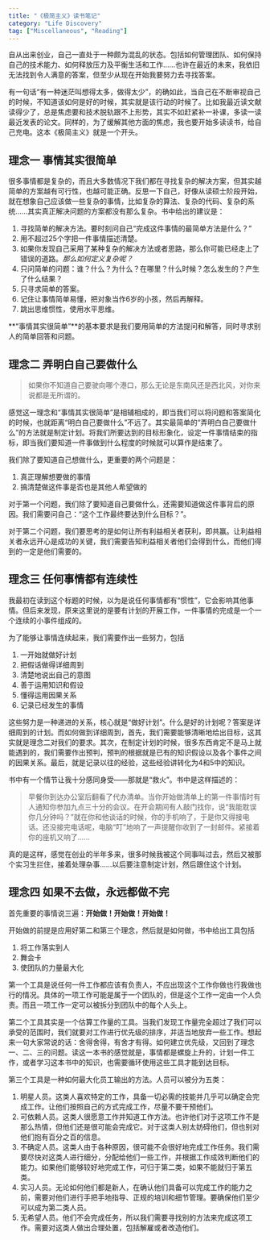 ```yaml
---
title: "《极简主义》读书笔记"
category: "Life Discovery"
tag: ["Miscellaneous", "Reading"]
---
```


自从出来创业，自己一直处于一种颇为混乱的状态。包括如何管理团队、如何保持自己的技术能力、如何释放压力及平衡生活和工作……也许在最近的未来，我依旧无法找到令人满意的答案，但至少从现在开始我要努力去寻找答案。

有一句话“有一种迷茫叫想得太多，做得太少”，的确如此，当自己在不断审视自己的时候，不知道该如何是好的时候，其实就是该行动的时候了。比如我最近读文献读得少了，总是焦虑要和技术脱轨跟不上形势，其实不如赶紧补一补课，多读一读最近发表的论文。同样的，为了缓解其他方面的焦虑，我也要开始多读读书，给自己充电。这本《极简主义》就是一个开头。

## 理念一 事情其实很简单 ##

很多事情都是复杂的，而且大多数情况下我们都在寻找复杂的解决方案，但其实越简单的方案越有可行性，也越可能正确。反思一下自己，好像从读硕士阶段开始，就在想象自己应该做一些复杂的事情，比如复杂的算法、复杂的代码、复杂的系统……其实真正解决问题的方案都没有那么复杂。书中给出的建议是：

1. 寻找简单的解决方法。要时刻问自己“完成这件事情的最简单方法是什么？”
2. 用不超过25个字把一件事情描述清楚。
3. 如果你发现自己采用了某种复杂的解决方法或者思路，那么你可能已经走上了错误的道路。*那么如何定义复杂呢？*
4. 只问简单的问题：谁？什么？为什么？在哪里？什么时候？怎么发生的？产生了什么结果？
5. 只寻求简单的答案。
6. 记住让事情简单易懂，把对象当作6岁的小孩，然后再解释。
7. 跳出思维惯性，使用水平思维。

**“事情其实很简单”**的基本要求是我们要用简单的方法提问和解答，同时寻求别人的简单回答和问题。

## 理念二 弄明白自己要做什么 ##

> 如果你不知道自己要驶向哪个港口，那么无论是东南风还是西北风，对你来说都是无所谓的。

感觉这一理念和“事情其实很简单”是相辅相成的，即当我们可以将问题和答案简化的时候，也就距离“明白自己要做什么”不远了。其实最简单的“弄明白自己要做什么”的方法就是制定计划。将我们所要达到的目标形象化，设定一件事情结束的指标，即当我们要知道一件事做到什么程度的时候就可以算作是结束了。

我们除了要知道自己想做什么，更重要的两个问题是：

1. 真正理解想要做的事情
2. 搞清楚做这件事是否也是其他人希望做的

对于第一个问题，我们除了要知道自己要做什么，还需要知道做这件事背后的原因。我们需要问自己：“这个工作最终要达到什么目标？”。

对于第二个问题，我们要思考的是如何让所有利益相关者获利，即共赢。让利益相关者永远开心是成功的关键，我们需要告知利益相关者他们会得到什么，而他们得到的一定是他们需要的。

## 理念三 任何事情都有连续性 ##

我最初在读到这个标题的时候，以为是说任何事情都有“惯性”，它会影响其他事情。但后来发现，原来这里说的是要有计划的开展工作，一件事情的完成是一个一个连续的小事件组成的。

为了能够让事情连续起来，我们需要作出一些努力，包括

1. 一开始就做好计划
2. 把假话做得详细周到
3. 清楚地说出自己的意图
4. 善于运用知识和假设
5. 懂得运用因果关系
6. 记录已经发生的事情

这些努力是一种递进的关系，核心就是“做好计划”。什么是好的计划呢？答案是详细周到的计划。而如何做到详细周到，首先，我们需要能够清晰地给出目标，这其实就是理念二对我们的要求。其次，在制定计划的时候，很多东西肯定不是马上就能遇到的，我们需要作出预判，预判的根据就是已有的知识假设以及各个事件之间的因果关系。最后，就是记录以往的经验，这些经验讲转化为4和5中的知识。

书中有一个情节让我十分感同身受——那就是“救火”。书中是这样描述的：

 > 早餐你到达办公室后翻看了代办清单。当你开始做清单上的第一件事情时有人通知你参加九点三十分的会议。在开会期间有人敲门找你，说“我能耽误你几分钟吗？”就在你和他谈话的时候，你的手机响了，于是你又得接电话。还没接完电话呢，电脑“叮”地响了一声提醒你收到了一封邮件。紧接着你的座机又响了……

真的是这样，感觉在创业的半年多来，很多时候我被这个同事叫过去，然后又被那个实习生拦住，接着处理杂事……以后要注意制定计划，然后跟住这个计划。

## 理念四 如果不去做，永远都做不完 ##

首先重要的事情说三遍：**开始做！开始做！开始做！**

开始做的前提是应用好第二和第三个理念，然后就是如何做，书中给出工具包括

1. 将工作落实到人
2. 舞会卡
3. 使团队的力量最大化

第一个工具是说任何一件工作都应该有负责人，不应出现这个工作你做也行我做也行的情况。具体的一项工作可能是属于一个团队的，但是这个工作一定由一个人负责。而且一项工作一定可以被拆分到团队中的每个人头上。

第二个工具其实是一个估算工作量的工具。当我们发现工作量完全超过了我们可以承受的范围时，我们就要对工作进行优先级的排序，并适当地放弃一些工作。想起来一句大家常说的话：舍得舍得，有舍才有得。如何建立优先级，又回到了理念一、二、三的问题。读这一本书的感觉就是，事情都是螺旋上升的，计划一件工作，或者学习这本书中的知识，也需要循环使用这些工具才能到达目标。

第三个工具是一种如何最大化员工输出的方法。人员可以被分为五类：

1. 明星人员。这类人喜欢特定的工作，具备一切必需的技能并几乎可以确定会完成工作。让他们按照自己的方式完成工作，尽量不要干预他们。
2. 可依赖人员。这类人很愿意工作并知道工作方法。也许他们对于这项工作不是那么热情，但他们还是很可能会完成它。对于这类人别太妨碍他们，但也别对他们抱有百分之百的信息。
3. 不确定人员。这类人由于各种原因，很可能不会很好地完成工作任务。我们需要尽快对这类人进行细分，分配给他们一些工作，并根据工作成效判断他们的能力。如果他们能够较好地完成工作，可归于第二类，如果不能就归于第五类。
4. 实习人员。无论如何他们都是新人，在确认他们具备可以完成工作的能力之前，需要对他们进行手把手地指导、正规的培训和细节管理。要确保他们至少可以成为第二类人员。
5. 无希望人员。他们不会完成任务，所以我们需要寻找别的方法来完成这项工作。需要对这类人做出合理处置，包括解雇或者改造他们。
